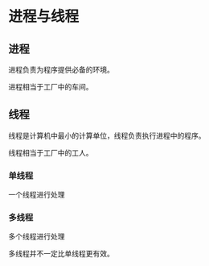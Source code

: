 # 进程与线程

## 进程

进程负责为程序提供必备的环境。

进程相当于工厂中的车间。

## 线程

线程是计算机中最小的计算单位，线程负责执行进程中的程序。

线程相当于工厂中的工人。

### 单线程

一个线程进行处理

### 多线程

多个线程进行处理

多线程并不一定比单线程更有效。

